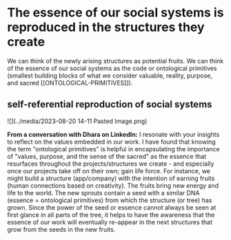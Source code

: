 # The essence of our social systems is reproduced in the structures they create
We can think of the newly arising structures as potential fruits. 
We can think of the essence of our social systems as the code or ontological primitives (smallest building blocks of what we consider valuable, reality, purpose, and sacred [[ONTOLOGICAL-PRIMITIVES]]).

## self-referential reproduction of social systems
![](../media/2023-08-20 14-11 Pasted Image.png)

**From a conversation with Dhara on LinkedIn:** I resonate with your insights to reflect on the values embedded in our work. I have found that knowing the term "ontological primitives" is helpful in encapsulating the importance of "values, purpose, and the sense of the sacred" as the essence that resurfaces throughout the projects/structures we create - and especially once our projects take off on their own; gain life force. For instance, we might build a structure (app/company) with the intention of earning fruits (human connections based on creativity). The fruits bring new energy and life to the world. The new sprouts contain a seed with a similar DNA (essence = ontological primitives) from which the structure (or tree) has grown. Since the power of the seed or essence cannot always be seen at first glance in all parts of the tree, it helps to have the awareness that the essence of our work will eventually re-appear in the next structures that grow from the seeds in the new fruits. 
